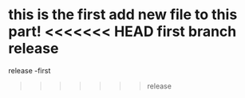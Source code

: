 this is the first add new file to this part!
<<<<<<< HEAD
first branch release
=======
release -first
>>>>>>> release
